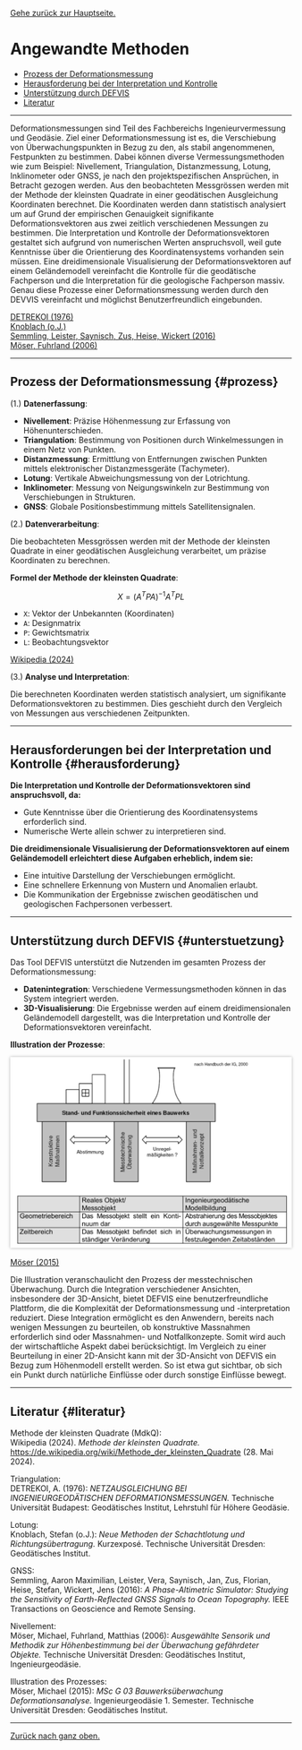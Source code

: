 [Gehe zurück zur Hauptseite.](index.html)

# Angewandte Methoden

<ul>
<li><a href="https://fabianruefenacht.github.io/DEFVIS/methoden.html#prozess">Prozess der Deformationsmessung</a></li>
<li><a href="https://fabianruefenacht.github.io/DEFVIS/methoden.html#herausforderung">Herausforderung bei der Interpretation und Kontrolle</a></li>
<li><a href="https://fabianruefenacht.github.io/DEFVIS/methoden.html#unterstuetzung">Unterstützung durch DEFVIS</a></li>
<li><a href="https://fabianruefenacht.github.io/DEFVIS/methoden.html#literatur">Literatur</a></li>
</ul>

---

Deformationsmessungen sind Teil des Fachbereichs Ingenieurvermessung und Geodäsie. Ziel einer Deformationsmessung ist es, die Verschiebung von Überwachungspunkten in Bezug zu den, als stabil angenommenen, Festpunkten zu bestimmen. Dabei können diverse Vermessungsmethoden wie zum Beispiel: Nivellement, Triangulation, Distanzmessung, Lotung, Inklinometer oder GNSS, je nach den projektspezifischen Ansprüchen, in Betracht gezogen werden. Aus den beobachteten Messgrössen werden mit der Methode der kleinsten Quadrate in einer geodätischen Ausgleichung Koordinaten berechnet. Die Koordinaten werden dann statistisch analysiert um auf Grund der empirischen Genauigkeit signifikante Deformationsvektoren aus zwei zeitlich verschiedenen Messungen zu bestimmen.
Die Interpretation und Kontrolle der Deformationsvektoren gestaltet sich aufgrund von numerischen Werten anspruchsvoll, weil gute Kenntnisse über die Orientierung des Koordinatensystems vorhanden sein müssen. Eine dreidimensionale Visualisierung der Deformationsvektoren auf einem Geländemodell vereinfacht die Kontrolle für die geodätische Fachperson und die Interpretation für die geologische Fachperson massiv. Genau diese Prozesse einer Deformationsmessung werden durch den DEVVIS vereinfacht und möglichst Benutzerfreundlich eingebunden.

<a href="https://fabianruefenacht.github.io/DEFVIS/methoden.html#literatur">DETREKOI (1976)</a>\
<a href="https://fabianruefenacht.github.io/DEFVIS/methoden.html#literatur">Knoblach (o.J.)</a>\
<a href="https://fabianruefenacht.github.io/DEFVIS/methoden.html#literatur">Semmling, Leister, Saynisch, Zus, Heise, Wickert (2016)</a>\
<a href="https://fabianruefenacht.github.io/DEFVIS/methoden.html#literatur">Möser, Fuhrland (2006)</a>

---

## Prozess der Deformationsmessung {#prozess}

(1.) **Datenerfassung**:

- **Nivellement**: Präzise Höhenmessung zur Erfassung von Höhenunterschieden.
- **Triangulation**: Bestimmung von Positionen durch Winkelmessungen in einem Netz von Punkten.
- **Distanzmessung**: Ermittlung von Entfernungen zwischen Punkten mittels elektronischer Distanzmessgeräte (Tachymeter).
- **Lotung**: Vertikale Abweichungsmessung von der Lotrichtung.
- **Inklinometer**: Messung von Neigungswinkeln zur Bestimmung von Verschiebungen in Strukturen.
- **GNSS**: Globale Positionsbestimmung mittels Satellitensignalen.

(2.) **Datenverarbeitung**:

Die beobachteten Messgrössen werden mit der Methode der kleinsten Quadrate in einer geodätischen Ausgleichung verarbeitet, um präzise Koordinaten zu berechnen.

**Formel der Methode der kleinsten Quadrate**:

$$
X = (A^T P A)^{-1} A^T P L
$$

- `X`: Vektor der Unbekannten (Koordinaten)
- `A`: Designmatrix
- `P`: Gewichtsmatrix
- `L`: Beobachtungsvektor

<a href="https://fabianruefenacht.github.io/DEFVIS/methoden.html#literatur">Wikipedia (2024)</a>

(3.) **Analyse und Interpretation**:

Die berechneten Koordinaten werden statistisch analysiert, um signifikante Deformationsvektoren zu bestimmen. Dies geschieht durch den Vergleich von Messungen aus verschiedenen Zeitpunkten.

---

## Herausforderungen bei der Interpretation und Kontrolle {#herausforderung}

**Die Interpretation und Kontrolle der Deformationsvektoren sind anspruchsvoll, da:**

- Gute Kenntnisse über die Orientierung des Koordinatensystems erforderlich sind.
- Numerische Werte allein schwer zu interpretieren sind.

**Die dreidimensionale Visualisierung der Deformationsvektoren auf einem Geländemodell erleichtert diese Aufgaben erheblich, indem sie:**

- Eine intuitive Darstellung der Verschiebungen ermöglicht.
- Eine schnellere Erkennung von Mustern und Anomalien erlaubt.
- Die Kommunikation der Ergebnisse zwischen geodätischen und geologischen Fachpersonen verbessert.

---

## Unterstützung durch DEFVIS {#unterstuetzung}

Das Tool DEFVIS unterstützt die Nutzenden im gesamten Prozess der Deformationsmessung:

- **Datenintegration**: Verschiedene Vermessungsmethoden können in das System integriert werden.
- **3D-Visualisierung**: Die Ergebnisse werden auf einem dreidimensionalen Geländemodell dargestellt, was die Interpretation und Kontrolle der Deformationsvektoren vereinfacht.

**Illustration der Prozesse**:

<img src="screenshots/illustration.png" alt="Illustration" style="max-width: 100%; box-shadow: 0 0 5px rgba(0, 0, 0, 0.3);">

<a href="https://fabianruefenacht.github.io/DEFVIS/methoden.html#literatur">Möser (2015)</a>

Die Illustration veranschaulicht den Prozess der messtechnischen Überwachung. Durch die Integration verschiedener Ansichten, insbesondere der 3D-Ansicht, bietet DEFVIS eine benutzerfreundliche Plattform, die die Komplexität der Deformationsmessung und -interpretation reduziert. Diese Integration ermöglicht es den Anwendern, bereits nach wenigen Messungen zu beurteilen, ob konstruktive Massnahmen erforderlich sind oder Massnahmen- und Notfallkonzepte. Somit wird auch der wirtschaftliche Aspekt dabei berücksichtigt. Im Vergleich zu einer Beurteilung in einer 2D-Ansicht kann mit der 3D-Ansicht von DEFVIS ein Bezug zum Höhenmodell erstellt werden. So ist etwa gut sichtbar, ob sich ein Punkt durch natürliche Einflüsse oder durch sonstige Einflüsse bewegt.

---

## Literatur {#literatur}

Methode der kleinsten Quadrate (MdkQ):\
Wikipedia (2024). _Methode der kleinsten Quadrate._ https://de.wikipedia.org/wiki/Methode_der_kleinsten_Quadrate (28. Mai 2024).

Triangulation:\
DETREKOI, A. (1976): _NETZAUSGLEICHUNG BEI INGENIEURGEODÄTISCHEN DEFORMATIONSMESSUNGEN._ Technische Universität Budapest: Geodätisches Institut, Lehrstuhl für Höhere Geodäsie.

Lotung:\
Knoblach, Stefan (o.J.): _Neue Methoden der Schachtlotung und Richtungsübertragung._ Kurzexposé. Technische Universität Dresden: Geodätisches Institut.

GNSS:\
Semmling, Aaron Maximilian, Leister, Vera, Saynisch, Jan, Zus, Florian, Heise, Stefan, Wickert, Jens (2016): _A Phase-Altimetric Simulator: Studying the Sensitivity of Earth-Reflected GNSS Signals to Ocean Topography._ IEEE Transactions on Geoscience and Remote Sensing.

Nivellement:\
Möser, Michael, Fuhrland, Matthias (2006): _Ausgewählte Sensorik und Methodik zur Höhenbestimmung bei der Überwachung gefährdeter Objekte._ Technische Universität Dresden: Geodätisches Institut, Ingenieurgeodäsie.

Illustration des Prozesses:\
Möser, Michael (2015): _MSc G 03 Bauwerksüberwachung Deformationsanalyse._ Ingenieurgeodäsie 1. Semester. Technische Universität Dresden: Geodätisches Institut.

---

[Zurück nach ganz oben.](methoden.html)
